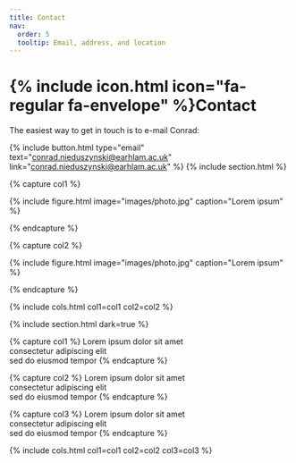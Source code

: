 ```yaml
---
title: Contact
nav:
  order: 5
  tooltip: Email, address, and location
---
```


# {% include icon.html icon="fa-regular fa-envelope" %}Contact

The easiest way to get in touch is to e-mail Conrad:

{%
  include button.html
  type="email"
  text="conrad.nieduszynski@earhlam.ac.uk"
  link="conrad.nieduszynski@earhlam.ac.uk"
%}
{% include section.html %}

{% capture col1 %}

{%
  include figure.html
  image="images/photo.jpg"
  caption="Lorem ipsum"
%}

{% endcapture %}

{% capture col2 %}

{%
  include figure.html
  image="images/photo.jpg"
  caption="Lorem ipsum"
%}

{% endcapture %}

{% include cols.html col1=col1 col2=col2 %}

{% include section.html dark=true %}

{% capture col1 %}
Lorem ipsum dolor sit amet  
consectetur adipiscing elit  
sed do eiusmod tempor
{% endcapture %}

{% capture col2 %}
Lorem ipsum dolor sit amet  
consectetur adipiscing elit  
sed do eiusmod tempor
{% endcapture %}

{% capture col3 %}
Lorem ipsum dolor sit amet  
consectetur adipiscing elit  
sed do eiusmod tempor
{% endcapture %}

{% include cols.html col1=col1 col2=col2 col3=col3 %}
